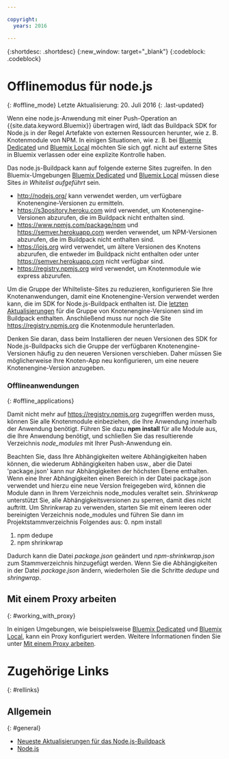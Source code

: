 ```yaml
---

copyright:
  years: 2016

---
```


{:shortdesc: .shortdesc}
{:new_window: target="_blank"}
{:codeblock: .codeblock}


# Offlinemodus für node.js
{: #offline_mode}
Letzte Aktualisierung: 20. Juli 2016
{: .last-updated}

Wenn eine node.js-Anwendung mit einer Push-Operation an {{site.data.keyword.Bluemix}} übertragen wird, lädt das Buildpack SDK for Node.js in der Regel Artefakte von externen Ressourcen herunter, wie z. B. Knotenmodule von NPM.  In einigen Situationen, wie z. B. bei [Bluemix Dedicated](../../dedicated/index.html#dedicated) und [Bluemix Local](../../local/index.html#local) möchten Sie sich ggf. nicht auf externe Sites in Bluemix verlassen oder eine explizite Kontrolle haben.  

Das node.js-Buildpack kann auf folgende externe Sites zugreifen.  In den Bluemix-Umgebungen [Bluemix Dedicated](../../dedicated/index.html#dedicated) und [Bluemix Local](../../local/index.html#local) müssen diese Sites *in Whitelist aufgeführt* sein.

* http://nodejs.org/ kann verwendet werden, um verfügbare Knotenengine-Versionen zu ermitteln.
* https://s3pository.heroku.com wird verwendet, um Knotenengine-Versionen abzurufen, die im Buildpack nicht enthalten sind.
*  https://www.npmjs.com/package/npm und https://semver.herokuapp.com werden verwendet, um NPM-Versionen abzurufen, die im Buildpack nicht enthalten sind.
* https://iojs.org wird verwendet, um ältere Versionen des Knotens abzurufen, die entweder im Buildpack nicht enthalten oder unter https://semver.herokuapp.com nicht verfügbar sind.
* https://registry.npmjs.org wird verwendet, um Knotenmodule wie express abzurufen.

Um die Gruppe der Whilteliste-Sites zu reduzieren, konfigurieren Sie Ihre Knotenanwendungen, damit eine Knotenengine-Version verwendet werden kann, die im SDK for Node.js-Buildpack enthalten ist.  Die [letzten Aktualisierungen](./updates.html) für die Gruppe von Knotenengine-Versionen sind im Buildpack enthalten.  Anschließend muss nur noch die Site https://registry.npmjs.org die Knotenmodule herunterladen.

Denken Sie daran, dass beim Installieren der neuen Versionen des SDK for Node.js-Buildpacks sich die Gruppe der verfügbaren Knotenengine-Versionen häufig zu den neueren Versionen verschieben.  Daher müssen Sie möglicherweise Ihre Knoten-App neu konfigurieren, um eine neuere Knotenengine-Version anzugeben.


### Offlineanwendungen
{: #offline_applications}

Damit nicht mehr auf https://registry.npmjs.org zugegriffen werden muss, können Sie alle Knotenmodule einbeziehen, die Ihre Anwendung innerhalb der Anwendung benötigt.  Führen Sie dazu **npm install** für alle Module aus, die Ihre Anwendung benötigt, und schließen Sie das resultierende Verzeichnis *node_modules* mit Ihrer Push-Anwendung ein.

Beachten Sie, dass Ihre Abhängigkeiten weitere Abhängigkeiten haben können, die wiederum Abhängigkeiten haben usw., aber die Datei 'package.json' kann nur Abhängigkeiten der höchsten Ebene enthalten. Wenn eine Ihrer Abhängigkeiten einen Bereich in der Datei package.json verwendet und hierzu eine neue Version freigegeben wird, können die Module dann in Ihrem Verzeichnis node_modules veraltet sein. *Shrinkwrap* unterstützt Sie, alle Abhängigkeitsversionen zu sperren, damit dies nicht auftritt.  Um Shrinkwrap zu verwenden, starten Sie mit einem leeren oder bereinigten Verzeichnis node_modules und führen Sie dann im Projektstammverzeichnis Folgendes aus:
0. npm install
1. npm dedupe
2. npm shrinkwrap

Dadurch kann die Datei *package.json* geändert und *npm-shrinkwrap.json* zum Stammverzeichnis hinzugefügt werden.
Wenn Sie die Abhängigkeiten in der Datei *package.json* ändern, wiederholen Sie die Schritte *dedupe* und *shringwrap*.

## Mit einem Proxy arbeiten
{: #working_with_proxy}

In einigen Umgebungen, wie beispielsweise [Bluemix Dedicated](../../dedicated/index.html#dedicated) und [Bluemix Local](../../local/index.html#local), kann ein Proxy konfiguriert werden. Weitere Informationen finden Sie unter [Mit einem Proxy arbeiten](../../manageapps/workingWithProxy.html).

# Zugehörige Links
{: #rellinks}
## Allgemein
{: #general}
* [Neueste Aktualisierungen für das Node.js-Buildpack](../../runtimes/nodejs/updates.html)
* [Node.js](https://nodejs.org)
